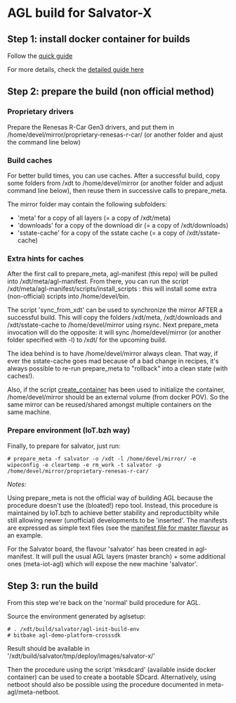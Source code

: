 # AGL build for Salvator-X

## Step 1: install docker container for builds

Follow the [quick guide](http://docs.automotivelinux.org/docs/getting_started/en/dev/#sdk-quick-setup)

For more details, check the [detailed guide here](http://docs.automotivelinux.org/docs/devguides/en/dev/)

## Step 2: prepare the build (non official method)

### Proprietary drivers

Prepare the Renesas R-Car Gen3 drivers, and put them in /home/devel/mirror/proprietary-renesas-r-car/ (or another folder and ajust the command line below)

### Build caches

For better build times, you can use caches. 
After a successful build, copy some folders from /xdt to /home/devel/mirror (or another folder and adjust command line below), then reuse them in successive calls to prepare_meta. 

The mirror folder may contain the following subfolders:

* 'meta' for a copy of all layers (= a copy of /xdt/meta)
* 'downloads' for a copy of the download dir (= a copy of /xdt/downloads)
* 'sstate-cache' for a copy of the sstate cache (= a copy of /xdt/sstate-cache)

### Extra hints for caches

After the first call to prepare_meta, agl-manifest (this repo) will be pulled into /xdt/meta/agl-manifest. From there, you can run the script /xdt/meta/agl-manifest/scripts/install_scripts : this will install some extra (non-official) scripts into /home/devel/bin.

The script 'sync_from_xdt' can be used to synchronize the mirror AFTER a successful build. This will copy the folders /xdt/meta, /xdt/downloads and /xdt/sstate-cache to /home/devel/mirror using rsync. Next prepare_meta invocation will do the opposite: it will sync /home/devel/mirror (or another folder specified with -l) to /xdt/ for the upcoming build.

The idea behind is to have /home/devel/mirror always clean. That way, if ever the sstate-cache goes mad because of a bad change in recipes, it's always possible to re-run prepare_meta to "rollback" into a clean state (with caches!).

Also, if the script [create_container](https://git.automotivelinux.org/AGL/docker-worker-generator/tree/contrib/create_container) has been used to initialize the container, /home/devel/mirror should be an external volume (from docker POV). So the same mirror can be reused/shared amongst multiple containers on the same machine.

### Prepare environment (IoT.bzh way)

Finally, to prepare for salvator, just run:
```
# prepare_meta -f salvator -o /xdt -l /home/devel/mirror/ -e wipeconfig -e cleartemp -e rm_work -t salvator -p /home/devel/mirror/proprietary-renesas-r-car/
```

*Notes:*

Using prepare_meta is not the official way of building AGL because the procedure doesn't use the (bloated!) repo tool. Instead, this procedure is maintained by IoT.bzh to achieve better stability and reproductiblity while still allowing newer (unofficial) developments.to be 'inserted'. The manifests are expressed as simple text files (see the [manifest file for master flavour](https://github.com/iotbzh/agl-manifest/blob/master/master/agl.manifest) as an example.

For the Salvator board, the flavour 'salvator' has been created in agl-manifest. It will pull the usual AGL layers (master branch) + some additional ones (meta-iot-agl) which will expose the new machine 'salvator'.

## Step 3: run the build

From this step we're back on the 'normal' build procedure for AGL.

Source the environment generated by aglsetup:

```
# . /xdt/build/salvator/agl-init-build-env
# bitbake agl-demo-platform-crosssdk
```

Result should be available in '/xdt/build/salvator/tmp/deploy/images/salvator-x/'

Then the procedure using the script 'mksdcard' (available inside docker container) can be used to create a bootable SDcard. Alternatively, using netboot should also be possible using the procedure documented in meta-agl/meta-netboot.

